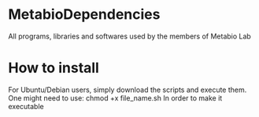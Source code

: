 # MetabioDependencies
All programs, libraries and softwares used by the members of Metabio Lab

# How to install
For Ubuntu/Debian users, simply download the scripts and execute them. One might need to use:
		chmod +x file_name.sh
In order to make it executable
